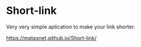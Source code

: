 # Short-link
Very very simple aplication to make your link shorter.

https://matasnet.github.io/Short-link/
